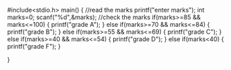 #include<stdio.h>
main()
{
	//read the marks 
	printf("enter marks");
	int marks=0;
	scanf("%d",&marks);
	//check the marks 
	if(marks>=85 && marks<=100)
	{
		printf("grade A");
	}
	else if(marks>=70 && marks<=84)
	{
		printf("grade B");
	}
	else if(marks>=55 && marks<=69)
	{
		printf("grade C");
	}
	else if(marks>=40 && marks<=54)
	{
		printf("grade D");
	}
	else if(marks<40)
	{
		printf("grade F");
	}
	
}
